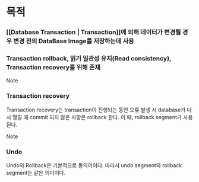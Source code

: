 # 목적
### [[Database Transaction | Transaction]]에 의해 데이터가 변경될 경우 변경 전의 DataBase Image를 저장하는데 사용
### Transaction rollback, 읽기 일관성 유지(Read consistency), Transaction recovery를 위해 존재
> [!Note]
> ### Transaction recovery
> Transaction recovery는 transaction이 진행되는 동안 오류 발생 시 database가 다시 열릴 때 commit 되지 않은 사항은 rollback 한다. 이 때, rollback segment가 사용된다.

> [!Note]
> ### Undo
> Undo와 Rollback은 기본적으로 동의어이다. 따라서 undo segment와 rollback segment는 같은 의미이다.